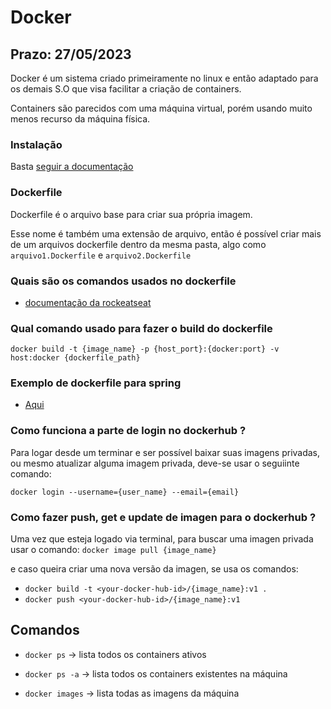 # Docker
## Prazo: 27/05/2023

Docker é um sistema criado primeiramente no linux e então adaptado para os demais S.O que visa facilitar a criação de containers. 

Containers são parecidos com uma máquina virtual, porém usando muito menos recurso da máquina física. 


### Instalação
Basta [seguir a documentação](https://docs.docker.com/desktop/install/windows-install/)


### Dockerfile
Dockerfile é o arquivo base para criar sua própria imagem.

Esse nome é também uma extensão de arquivo, então é possível criar mais de um arquivos dockerfile dentro da mesma pasta, algo como `arquivo1.Dockerfile` e `arquivo2.Dockerfile`


### Quais são os comandos usados no dockerfile

- [documentação da rockeatseat](https://blog.rocketseat.com.br/dockerfile-principais-comandos-para-criar-a-receita-da-imagem/)


### Qual comando usado para fazer o build do dockerfile
`docker build -t {image_name} -p {host_port}:{docker:port} -v host:docker {dockerfile_path}`



### Exemplo de dockerfile para spring
- [Aqui](https://github.com/PauloGustavo72/study-of-techhnologies/blob/main/docker/Dockerfile)

### Como funciona a parte de login no dockerhub ? 
Para logar desde um terminar e ser possível baixar suas imagens privadas, ou mesmo atualizar alguma imagem privada, deve-se usar o seguiinte comando:

```docker login --username={user_name} --email={email}```

### Como fazer push, get e update de imagen para o dockerhub ?
Uma vez que esteja logado via terminal, para buscar uma imagen privada usar o comando:
`docker image pull {image_name}`

e caso queira criar uma nova versão da imagen, se usa os comandos:
* `docker build -t <your-docker-hub-id>/{image_name}:v1 .`
* `docker push <your-docker-hub-id>/{image_name}:v1`






## Comandos

* `docker ps` -> lista todos os containers ativos
* `docker ps -a` -> lista todos os containers existentes na máquina

* `docker images` -> lista todas as imagens da máquina

